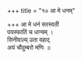 +++
title = "१० आ मे धनम्"

+++
आ मे धनं सरस्वती  
पयस्फातिं च धान्यम् ।  
सिनीवाल्य् उता वहाद्  
अयं चौदुम्बरो मणिः ॥